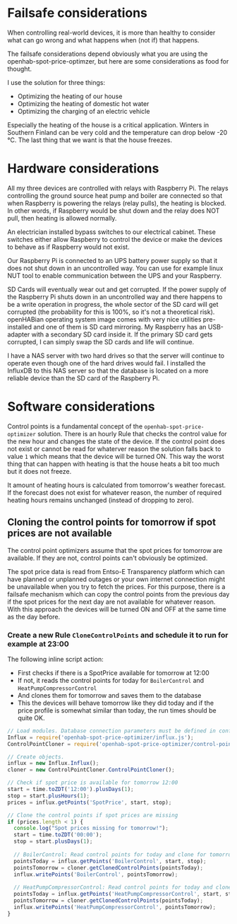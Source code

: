 # Failsafe considerations
When controlling real-world devices, it is more than healthy to consider what can go wrong and what happens when (not if) that happens.

The failsafe considerations depend obviously what you are using the openhab-spot-price-optimzer, but here are some considerations as food for thought.

I use the solution for three things:
- Optimizing the heating of our house
- Optimizing the heating of domestic hot water
- Optimizing the charging of an electric vehicle

Especially the heating of the house is a critical application. Winters in Southern Finland can be very cold and the temperature can drop below -20 °C. The last thing that we want is that the house freezes.

# Hardware considerations
All my three devices are controlled with relays with Raspberry Pi. The relays controlling the ground source heat pump and boiler are connected so that when Raspberry is powering the relays (relay pulls), the heating is blocked. In other words, if Raspberry would be shut down and the relay does NOT pull, then heating is allowed normally.

An electrician installed bypass switches to our electrical cabinet. These switches either allow Raspberry to control the device or make the devices to behave as if Raspberry would not exist.

Our Raspberry Pi is connected to an UPS battery power supply so that it does not shut down in an uncontrolled way. You can use for example linux NUT tool to enable communication between the UPS and your Raspberry.

SD Cards will eventually wear out and get corrupted. If the power supply of the Raspberry Pi shuts down in an uncontrolled way and there happens to be a write operation in progress, the whole sector of the SD card will get corrupted (the probability for this is 100%, so it's not a theoretical risk). openHABian operating system image comes with very nice utilities pre-installed and one of them is SD card mirroring. My Raspberry has an USB-adapter with a secondary SD card inside it. If the primary SD card gets corrupted, I can simply swap the SD cards and life will continue.

I have a NAS server with two hard drives so that the server will continue to operate even though one of the hard drives would fail. I installed the InfluxDB to this NAS server so that the database is located on a more reliable device than the SD card of the Raspberry Pi.

# Software considerations

Control points is a fundamental concept of the `openhab-spot-price-optimizer` solution. There is an hourly Rule that checks the control value for the new hour and changes the state of the device. If the control point does not exist or cannot be read for whaterver reason the solution falls back to value `1` which means that the device will be turned ON. This way the worst thing that can happen with heating is that the house heats a bit too much but it does not freeze.

It amount of heating hours is calculated from tomorrow's weather forecast. If the forecast does not exist for whatever reason, the number of required heating hours remains unchanged (instead of dropping to zero).

## Cloning the control points for tomorrow if spot prices are not available
The control point optimizers assume that the spot prices for tomorrow are available. If they are not, control points can't obviously be optimized. 

The spot price data is read from Entso-E Transparency platform which can have planned or unplanned outages or your own internet connection might be unavailable when you try to fetch the prices. For this purpose, there is a failsafe mechanism which can copy the control points from the previous day if the spot prices for the next day are not available for whatever reason. With this approach the devices will be turned ON and OFF at the same time as the day before.

### Create a new Rule `CloneControlPoints` and schedule it to run for example at 23:00
The following inline script action:
- First checks if there is a SpotPrice available for tomorrow at 12:00
- If not, it reads the control points for today for `BoilerControl` and `HeatPumpCompressorControl`
- And clones them for tomorrow and saves them to the database
- This the devices will behave tomorrow like they did today and if the price profile is somewhat similar than today, the run times should be quite OK. 

```Javascript
// Load modules. Database connection parameters must be defined in config.js.
Influx = require('openhab-spot-price-optimizer/influx.js');
ControlPointCloner = require('openhab-spot-price-optimizer/control-point-cloner.js')

// Create objects.
influx = new Influx.Influx();
cloner = new ControlPointCloner.ControlPointCloner();

// Check if spot price is available for tomorrow 12:00
start = time.toZDT('12:00').plusDays(1);
stop = start.plusHours(1);
prices = influx.getPoints('SpotPrice', start, stop);

// Clone the control points if spot prices are missing
if (prices.length < 1) {
  console.log("Spot prices missing for tomorrow!");
  start = time.toZDT('00:00');
  stop = start.plusDays(1);
  
  // BoilerControl: Read control points for today and clone for tomorrow.
  pointsToday = influx.getPoints('BoilerControl', start, stop);
  pointsTomorrow = cloner.getClonedControlPoints(pointsToday);
  influx.writePoints('BoilerControl', pointsTomorrow);
  
  // HeatPumpCompressorControl: Read control points for today and clone for tomorrow.
  pointsToday = influx.getPoints('HeatPumpCompressorControl', start, stop);
  pointsTomorrow = cloner.getClonedControlPoints(pointsToday);
  influx.writePoints('HeatPumpCompressorControl', pointsTomorrow);
}
```
